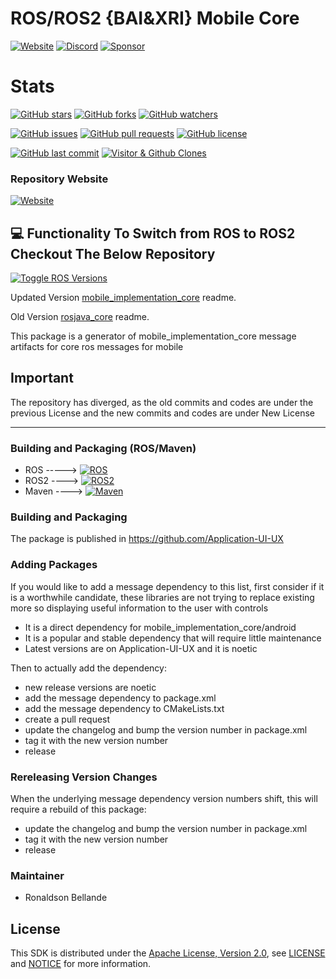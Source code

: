 # ROS/ROS2 {BAI&XRI} Mobile Core

[![Website](https://img.shields.io/badge/Visit%20our-Website-0099cc?style=for-the-badge)](https://https://application-ui-ux.github.io)
[![Discord](https://img.shields.io/badge/Join%20our-Discord-7289DA?logo=discord&style=for-the-badge)](https://discord.gg/Yc72nd4w)
[![Sponsor](https://img.shields.io/badge/Sponsor-Application%20UI%20UX%20Research-red?style=for-the-badge&logo=github)](https://github.com/sponsors/Application-UI-UX)


# Stats
[![GitHub stars](https://img.shields.io/github/stars/Application-UI-UX/mobile_implementation_core.svg?style=social)](https://github.com/Application-UI-UX/mobile_implementation_core/stargazers)
[![GitHub forks](https://img.shields.io/github/forks/Application-UI-UX/mobile_implementation_core.svg?style=social)](https://github.com/Application-UI-UX/mobile_implementation_core/network)
[![GitHub watchers](https://img.shields.io/github/watchers/Application-UI-UX/mobile_implementation_core.svg?style=social)](https://github.com/Application-UI-UX/mobile_implementation_core/watchers)

[![GitHub issues](https://img.shields.io/github/issues/Application-UI-UX/mobile_implementation_core.svg)](https://github.com/Application-UI-UX/mobile_implementation_core/issues)
[![GitHub pull requests](https://img.shields.io/github/issues-pr/Application-UI-UX/mobile_implementation_core.svg)](https://github.com/Application-UI-UX/mobile_implementation_core/pulls)
[![GitHub license](https://img.shields.io/github/license/Application-UI-UX/mobile_implementation_core.svg)](https://github.com/Application-UI-UX/mobile_implementation_core/blob/main/LICENSE)

[![GitHub last commit](https://img.shields.io/github/last-commit/Application-UI-UX/mobile_implementation_core.svg)](https://github.com/Application-UI-UX/mobile_implementation_core/commits)
[![Visitor & Github Clones](https://img.shields.io/badge/dynamic/json?color=2e8b57&label=Visitor%20%26%20GitHub%20Clones&query=$.count&url=https://api.github.com/repos/Application-UI-UX/mobile_implementation_core/traffic)](https://github.com/Application-UI-UX/mobile_implementation_core)


### Repository Website
[![Website](https://img.shields.io/website/https/application-ui-ux.github.io/mobile_implementation_core?down_color=red&down_message=offline&label=Repository%20Website&style=for-the-badge)](https://application-ui-ux.github.io/mobile_implementation_core)

## 💻 Functionality To Switch from ROS to ROS2 Checkout The Below Repository

[![Toggle ROS Versions](https://img.shields.io/badge/Toggle%20ROS%20Versions-Explore%20ROS%20and%20ROS2%20migration-blue?style=for-the-badge&logo=ros&color=blue)](https://github.com/Robotics-Sensors/ros_extension/)

Updated Version [mobile_implementation_core](https://github.com/Application-UI-UX/mobile_implementation_core) readme.

Old Version [rosjava_core](https://github.com/rosjava/rosjava_core) readme.

This package is a generator of mobile_implementation_core message artifacts for core ros messages for mobile

## Important
The repository has diverged, as the old commits and codes are under the previous License and
the new commits and codes are under New License

---------------------------------------------------------------------------------------
### Building and Packaging (ROS/Maven)
- ROS -----> [![ROS](https://img.shields.io/badge/ROS-temp-blue?style=for-the-badge)](https://temp)
- ROS2 ----> [![ROS2](https://img.shields.io/badge/ROS2-temp-blue?style=for-the-badge)](https://temp)
- Maven ----> [![Maven](https://img.shields.io/badge/Maven-Application--UI--UX-blue?style=for-the-badge)](https://github.com/Application-UI-UX)

### Building and Packaging
The package is published in https://github.com/Application-UI-UX

### Adding Packages

If you would like to add a message dependency to this list, first consider if it is a worthwhile candidate, these libraries 
are not trying  to replace existing more so displaying useful information to the user with controls

* It is a direct dependency for mobile_implementation_core/android
* It is a popular and stable dependency that will require little maintenance
* Latest versions are on Application-UI-UX and it is noetic

Then to actually add the dependency:

* new release versions are noetic
* add the message dependency to package.xml
* add the message dependency to CMakeLists.txt
* create a pull request
* update the changelog and bump the version number in package.xml
* tag it with the new version number
* release

### Rereleasing Version Changes

When the underlying message dependency version numbers shift, this will
require a rebuild of this package:

* update the changelog and bump the version number in package.xml
* tag it with the new version number
* release


### Maintainer
* Ronaldson Bellande


## License
This SDK is distributed under the [Apache License, Version 2.0](https://www.apache.org/licenses/LICENSE-2.0), see [LICENSE](https://github.com/Application-UI-UX/mobile_implementation_core_build_tools/blob/master/LICENSE) and [NOTICE](https://github.com/Application-UI-UX//blob/master/LICENSE) for more information.
